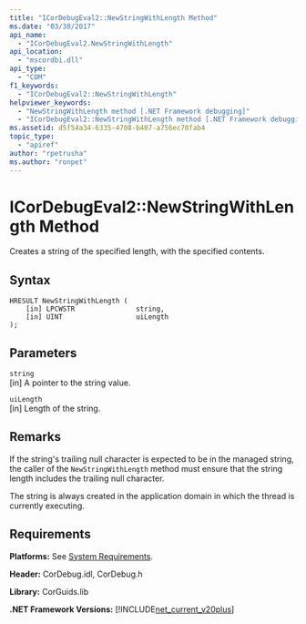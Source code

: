 ```yaml
---
title: "ICorDebugEval2::NewStringWithLength Method"
ms.date: "03/30/2017"
api_name: 
  - "ICorDebugEval2.NewStringWithLength"
api_location: 
  - "mscordbi.dll"
api_type: 
  - "COM"
f1_keywords: 
  - "ICorDebugEval2::NewStringWithLength"
helpviewer_keywords: 
  - "NewStringWithLength method [.NET Framework debugging]"
  - "ICorDebugEval2::NewStringWithLength method [.NET Framework debugging]"
ms.assetid: d5f54a34-6335-4708-b407-a756ec70fab4
topic_type: 
  - "apiref"
author: "rpetrusha"
ms.author: "ronpet"
---
```

# ICorDebugEval2::NewStringWithLength Method
Creates a string of the specified length, with the specified contents.  
  
## Syntax  
  
```  
HRESULT NewStringWithLength (  
    [in] LPCWSTR               string,  
    [in] UINT                  uiLength  
);  
```  
  
## Parameters  
 `string`  
 [in] A pointer to the string value.  
  
 `uiLength`  
 [in] Length of the string.  
  
## Remarks  
 If the string's trailing null character is expected to be in the managed string, the caller of the `NewStringWithLength` method must ensure that the string length includes the trailing null character.  
  
 The string is always created in the application domain in which the thread is currently executing.  
  
## Requirements  
 **Platforms:** See [System Requirements](../../../../docs/framework/get-started/system-requirements.md).  
  
 **Header:** CorDebug.idl, CorDebug.h  
  
 **Library:** CorGuids.lib  
  
 **.NET Framework Versions:** [!INCLUDE[net_current_v20plus](../../../../includes/net-current-v20plus-md.md)]
